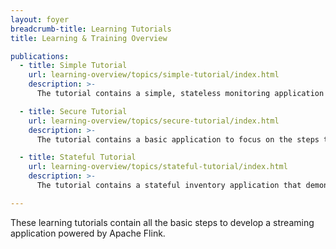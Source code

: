 ```yaml
---
layout: foyer
breadcrumb-title: Learning Tutorials
title: Learning & Training Overview

publications:
  - title: Simple Tutorial
    url: learning-overview/topics/simple-tutorial/index.html
    description: >-
      The tutorial contains a simple, stateless monitoring application that can be used for practicing the basic steps to build and run a Flink application with logging solutions.

  - title: Secure Tutorial
    url: learning-overview/topics/secure-tutorial/index.html
    description: >-
      The tutorial contains a basic application to focus on the steps to achieve security for a Flink application.

  - title: Stateful Tutorial
    url: learning-overview/topics/stateful-tutorial/index.html
    description: >-
      The tutorial contains a stateful inventory application that demonstrates how to design and deploy an application using stateful operators and sophisticated windowing.

---
```


These learning tutorials contain all the basic steps to develop a streaming application powered by Apache Flink.
